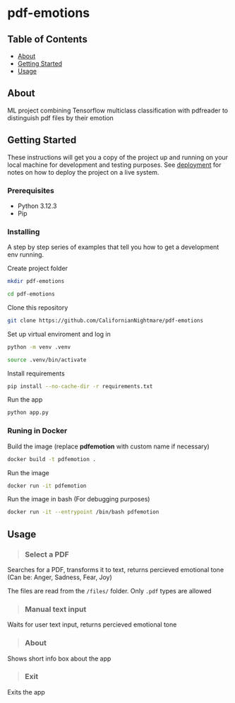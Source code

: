 # pdf-emotions

## Table of Contents
+ [About](#about)
+ [Getting Started](#getting_started)
+ [Usage](#usage)

## About <a name = "about"></a>
ML project combining Tensorflow multiclass classification with pdfreader to distinguish pdf files by their emotion

## Getting Started <a name = "getting_started"></a>
These instructions will get you a copy of the project up and running on your local machine for development and testing purposes. See [deployment](#deployment) for notes on how to deploy the project on a live system.

### Prerequisites

- Python 3.12.3
- Pip

### Installing

A step by step series of examples that tell you how to get a development env running.

Create project folder

```sh
mkdir pdf-emotions
```
```sh
cd pdf-emotions
```

Clone this repository

```sh
git clone https://github.com/CalifornianNightmare/pdf-emotions
```

Set up virtual enviroment and log in

```sh
python -m venv .venv
```
```sh
source .venv/bin/activate
```

Install requirements

```sh
pip install --no-cache-dir -r requirements.txt
```

Run the app

```sh
python app.py
```

### Runing in Docker <a name = "deployment">

Build the image (replace __pdfemotion__ with custom name if necessary)

```sh
docker build -t pdfemotion .
```

Run the image

```sh
docker run -it pdfemotion
```

Run the image in bash (For debugging purposes)

```sh
docker run -it --entrypoint /bin/bash pdfemotion
```


## Usage <a name = "usage"></a>

> ### Select a PDF

Searches for a PDF, transforms it to text, returns percieved emotional tone (Can be: Anger, Sadness, Fear, Joy)

The files are read from the `/files/` folder. Only `.pdf` types are allowed

> ### Manual text input

Waits for user text input, returns percieved emotional tone

> ### About

Shows short info box about the app

> ### Exit

Exits the app